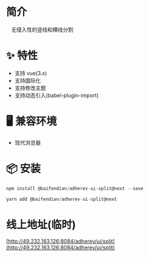 # 简介
&ensp;&ensp;无侵入性的竖线和横线分割

# ✨ 特性
- 支持 vue(3.x)
- 支持国际化
- 支持修改主题
- 支持动态引入(babel-plugin-import)

# 🖥 兼容环境
- 现代浏览器

# 📦 安装
```javascript
npm install @baifendian/adherev-ui-split@next --save
```

```javascript
yarn add @baifendian/adherev-ui-split@next
```

# 线上地址(临时)
[http://49.232.163.126:8084/adherev/ui/split](http://49.232.163.126:8084/adherev/ui/split)

